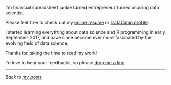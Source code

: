 I'm financial spreadsheet junkie turned entrepreneur turned aspiring data scientist. 

Please feel free to check out my [online resume](https://www.cakeresume.com/roywang) or [DataCamp profile](https://www.datacamp.com/profile/roywang).

I started learning everything about data science and R programming in early September 2017, and have since become ever more fascinated by the evolving field of data science.

Thanks for taking the time to read my work! 

I'd love to hear your feedbacks, so please [drop me a line](mailto:chuehchenw@gmail.com).

***

*Back to [my posts](https://roywangtw.github.io/)*
